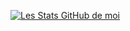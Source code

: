 [![Les Stats GitHub de moi](https://github-readme-stats.vercel.app/api?username=xerox123dshdhwx)](https://github.com/anuraghazra/github-readme-stats)
